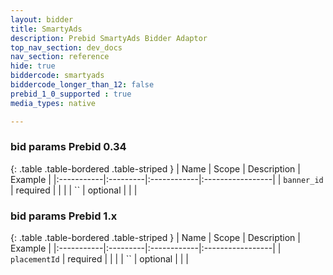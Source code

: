 ```yaml
---
layout: bidder
title: SmartyAds
description: Prebid SmartyAds Bidder Adaptor
top_nav_section: dev_docs
nav_section: reference
hide: true
biddercode: smartyads
biddercode_longer_than_12: false
prebid_1_0_supported : true
media_types: native

---
```


### bid params Prebid 0.34

{: .table .table-bordered .table-striped }
| Name | Scope | Description | Example |
|:-----------|:---------|:------------|:-----------------|
| `banner_id` | required | | |
| `` | optional | | |

### bid params Prebid 1.x

{: .table .table-bordered .table-striped }
| Name | Scope | Description | Example |
|:-----------|:---------|:------------|:-----------------|
| `placementId` | required | | |
| `` | optional | | |
